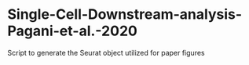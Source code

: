 # Single-Cell-Downstream-analysis-Pagani-et-al.-2020
Script to generate the Seurat object utilized for paper figures
